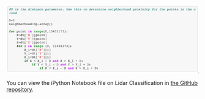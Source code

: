 [![Photo of code snippet from iPython Notebook file](images/lidarcode.png)](https://github.com/clarkdatalabs/Lidar_classification)

You can view the iPython Notebook file on Lidar Classification in [the GitHub repository](https://github.com/clarkdatalabs/Lidar_classification).
